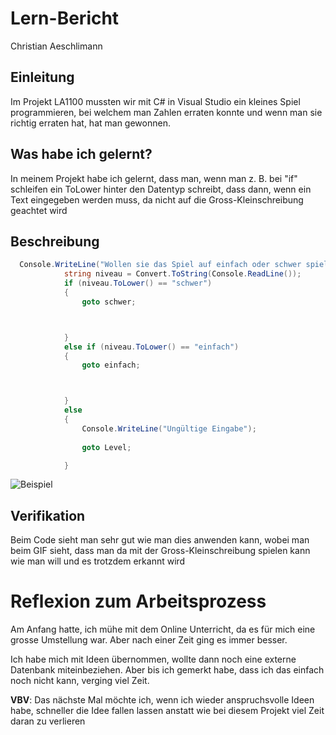 # Lern-Bericht
Christian Aeschlimann
## Einleitung

Im Projekt LA1100 mussten wir mit C# in Visual Studio ein kleines Spiel programmieren, bei welchem man Zahlen erraten konnte und wenn man sie richtig erraten 
hat, hat man gewonnen.

## Was habe ich gelernt?

In meinem Projekt habe ich gelernt, dass man, wenn man z. B. bei "if" schleifen ein ToLower hinter den Datentyp schreibt, dass dann, wenn ein Text eingegeben 
werden muss, da nicht auf die Gross-Kleinschreibung geachtet wird

## Beschreibung

```csharp
  Console.WriteLine("Wollen sie das Spiel auf einfach oder schwer spielen?"); 
            string niveau = Convert.ToString(Console.ReadLine()); 
            if (niveau.ToLower() == "schwer") 
            {
                goto schwer;



            }
            else if (niveau.ToLower() == "einfach")
            {
                goto einfach;



            }
            else
            {
                Console.WriteLine("Ungültige Eingabe");
                
                goto Level;

            }
```
![Beispiel](https://user-images.githubusercontent.com/111046353/191692267-25a94adf-f996-4e0e-8c17-ac8585d009e9.gif)



## Verifikation

Beim Code sieht man sehr gut wie man dies anwenden kann, wobei man beim GIF sieht, dass man da mit der Gross-Kleinschreibung spielen kann wie man will und es 
trotzdem erkannt wird

# Reflexion zum Arbeitsprozess

Am Anfang hatte, ich mühe mit dem Online Unterricht, da es für mich eine grosse Umstellung war. Aber nach einer Zeit ging es immer besser.

Ich habe mich mit Ideen übernommen, wollte dann noch eine externe Datenbank miteinbeziehen. Aber bis ich gemerkt habe, dass ich das einfach noch nicht kann, verging viel 
Zeit.

**VBV**: Das nächste Mal möchte ich, wenn ich wieder anspruchsvolle Ideen habe, schneller die Idee fallen lassen anstatt wie bei diesem Projekt viel Zeit daran zu
verlieren
